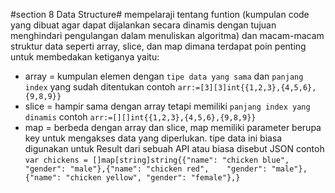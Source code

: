 #section 8 Data Structure#
mempelaraji tentang funtion (kumpulan code yang dibuat agar dapat dijalankan secara dinamis dengan tujuan menghindari pengulangan dalam menuliskan algoritma) dan macam-macam struktur data seperti array, slice, dan map dimana terdapat poin penting untuk membedakan ketiganya yaitu:

- array = kumpulan elemen dengan `tipe data yang sama` dan `panjang index` yang sudah ditentukan contoh `arr:=[3][3]int{{1,2,3},{4,5,6},{9,8,9}}`
- slice = hampir sama dengan array tetapi memiliki `panjang index yang dinamis` contoh `arr:=[][]int{{1,2,3},{4,5,6},{9,8,9}}`
- map = berbeda dengan array dan slice, map memiliki parameter berupa key untuk mengakses data yang diperlukan. tipe data ini biasa digunakan untuk Result dari sebuah API atau biasa disebut JSON contoh `var chickens = []map[string]string{{"name": "chicken blue",   "gender": "male"},{"name": "chicken red",    "gender": "male"},{"name": "chicken yellow", "gender": "female"},}`
